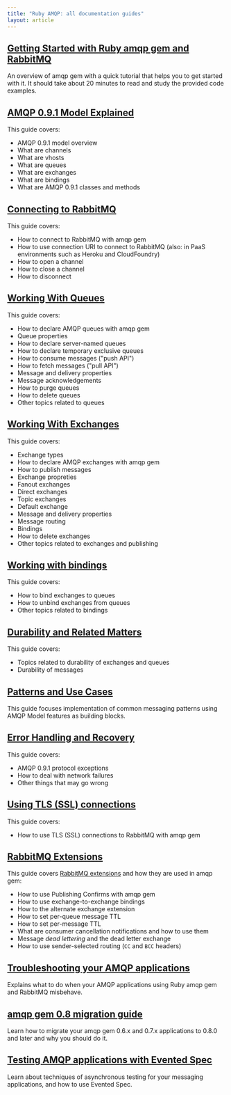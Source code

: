 ```yaml
---
title: "Ruby AMQP: all documentation guides"
layout: article
---
```


## [Getting Started with Ruby amqp gem and RabbitMQ](/articles/getting_started/)

An overview of amqp gem with a quick tutorial that helps you to get started with it. It should take about
20 minutes to read and study the provided code examples.


## [AMQP 0.9.1 Model Explained](/articles/amqp_9_1_model_explained.html)

This guide covers:

 * AMQP 0.9.1 model overview
 * What are channels
 * What are vhosts
 * What are queues
 * What are exchanges
 * What are bindings
 * What are AMQP 0.9.1 classes and methods


## [Connecting to RabbitMQ](/articles/connecting_to_broker.html)

This guide covers:

 * How to connect to RabbitMQ with amqp gem
 * How to use connection URI to connect to RabbitMQ (also: in PaaS environments such as Heroku and CloudFoundry)
 * How to open a channel
 * How to close a channel
 * How to disconnect

## [Working With Queues](/articles/working_with_queues.html)

This guide covers:

 * How to declare AMQP queues with amqp gem
 * Queue properties
 * How to declare server-named queues
 * How to declare temporary exclusive queues
 * How to consume messages ("push API")
 * How to fetch messages ("pull API")
 * Message and delivery properties
 * Message acknowledgements
 * How to purge queues
 * How to delete queues
 * Other topics related to queues

## [Working With Exchanges](/articles/working_with_exchanges.html)

This guide covers:

 * Exchange types
 * How to declare AMQP exchanges with amqp gem
 * How to publish messages
 * Exchange propreties
 * Fanout exchanges
 * Direct exchanges
 * Topic exchanges
 * Default exchange
 * Message and delivery properties
 * Message routing
 * Bindings
 * How to delete exchanges
 * Other topics related to exchanges and publishing


## [Working with bindings](/articles/bindings.html)

This guide covers:

 * How to bind exchanges to queues
 * How to unbind exchanges from queues
 * Other topics related to bindings


## [Durability and Related Matters](/articles/durability.html)

This guide covers:

 * Topics related to durability of exchanges and queues
 * Durability of messages


## [Patterns and Use Cases](/articles/patterns_and_use_cases.html)

This guide focuses implementation of common messaging patterns using
AMQP Model features as building blocks.


## [Error Handling and Recovery](/articles/error_handling.html)

This guide covers:

 * AMQP 0.9.1 protocol exceptions
 * How to deal with network failures
 * Other things that may go wrong


## [Using TLS (SSL) connections](/articles/connection_encryption_with_tls.html)

This guide covers:

 * How to use TLS (SSL) connections to RabbitMQ with amqp gem


## [RabbitMQ Extensions](/articles/rabbitmq_extensions.html)

This guide covers [RabbitMQ extensions](http://www.rabbitmq.com/extensions.html) and how they are used in amqp gem:

 * How to use Publishing Confirms with amqp gem
 * How to use exchange-to-exchange bindings
 * How to the alternate exchange extension
 * How to set per-queue message TTL
 * How to set per-message TTL
 * What are consumer cancellation notifications and how to use them
 * Message *dead lettering* and the dead letter exchange
 * How to use sender-selected routing (`CC` and `BCC` headers)


## [Troubleshooting your AMQP applications](/articles/troubleshooting.html)

Explains what to do when your AMQP applications using Ruby amqp gem
and RabbitMQ misbehave.


## [amqp gem 0.8 migration guide](/articles/08_migration.html)

Learn how to migrate your amqp gem 0.6.x and 0.7.x applications to
0.8.0 and later and why you should do it.


## [Testing AMQP applications with Evented Spec](/articles/testing_with_evented_spec.html)

Learn about techniques of asynchronous testing for your messaging
applications, and how to use Evented Spec.
